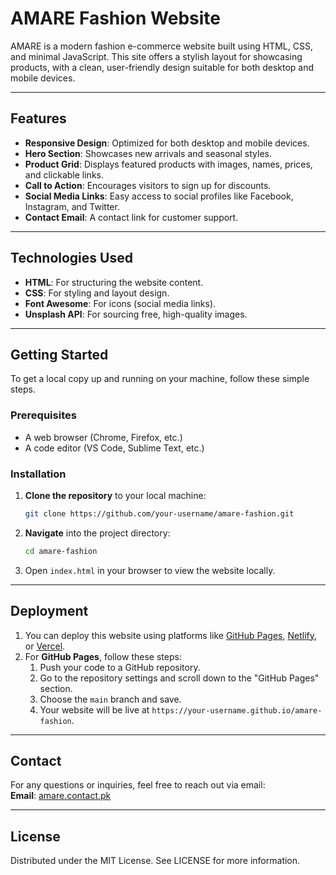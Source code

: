 # AMARE Fashion Website

AMARE is a modern fashion e-commerce website built using HTML, CSS, and minimal JavaScript. This site offers a stylish layout for showcasing products, with a clean, user-friendly design suitable for both desktop and mobile devices.

---

## Features

- **Responsive Design**: Optimized for both desktop and mobile devices.
- **Hero Section**: Showcases new arrivals and seasonal styles.
- **Product Grid**: Displays featured products with images, names, prices, and clickable links.
- **Call to Action**: Encourages visitors to sign up for discounts.
- **Social Media Links**: Easy access to social profiles like Facebook, Instagram, and Twitter.
- **Contact Email**: A contact link for customer support.

---

## Technologies Used

- **HTML**: For structuring the website content.
- **CSS**: For styling and layout design.
- **Font Awesome**: For icons (social media links).
- **Unsplash API**: For sourcing free, high-quality images.

---

## Getting Started

To get a local copy up and running on your machine, follow these simple steps.

### Prerequisites

- A web browser (Chrome, Firefox, etc.)
- A code editor (VS Code, Sublime Text, etc.)

### Installation

1. **Clone the repository** to your local machine:
    ```bash
    git clone https://github.com/your-username/amare-fashion.git
    ```
2. **Navigate** into the project directory:
    ```bash
    cd amare-fashion
    ```
3. Open `index.html` in your browser to view the website locally.

---

## Deployment

1. You can deploy this website using platforms like [GitHub Pages](https://pages.github.com), [Netlify](https://www.netlify.com), or [Vercel](https://vercel.com).
2. For **GitHub Pages**, follow these steps:
    1. Push your code to a GitHub repository.
    2. Go to the repository settings and scroll down to the "GitHub Pages" section.
    3. Choose the `main` branch and save.
    4. Your website will be live at `https://your-username.github.io/amare-fashion`.

---

## Contact

For any questions or inquiries, feel free to reach out via email:  
**Email**: [amare.contact.pk](mailto:amare.contact.pk)

---

## License

Distributed under the MIT License. See LICENSE for more information.

